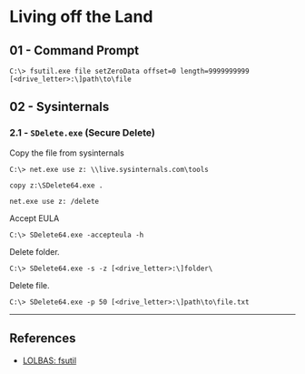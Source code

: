 # Living off the Land

## 01 - Command Prompt

```
C:\> fsutil.exe file setZeroData offset=0 length=9999999999 [<drive_letter>:\]path\to\file
```

## 02 - Sysinternals

### 2.1 - `SDelete.exe` (Secure Delete)

Copy the file from sysinternals

```
C:\> net.exe use z: \\live.sysinternals.com\tools

copy z:\SDelete64.exe .

net.exe use z: /delete
```

Accept EULA

```
C:\> SDelete64.exe -accepteula -h
```

Delete folder.

```
C:\> SDelete64.exe -s -z [<drive_letter>:\]folder\
```

Delete file.

```
C:\> SDelete64.exe -p 50 [<drive_letter>:\]path\to\file.txt
```

---
## References

- [LOLBAS: fsutil](https://lolbas-project.github.io/lolbas/Binaries/Fsutil/)